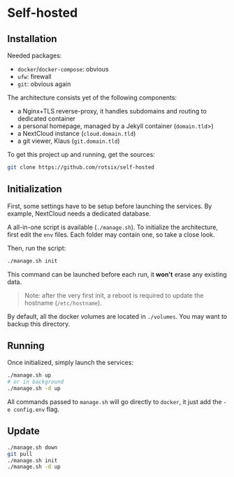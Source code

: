 # Self-hosted

## Installation

Needed packages:

- `docker`/`docker-compose`: obvious
- `ufw`: firewall
- `git`: obvious again

The architecture consists yet of the following components:

- a Nginx+TLS reverse-proxy, it handles subdomains and routing to dedicated container
- a personal homepage, managed by a Jekyll container (`domain.tld`>)
- a NextCloud instance (`cloud.domain.tld`)
- a git viewer, Klaus (`git.domain.tld`)

To get this project up and running, get the sources:

```sh
git clone https://github.com/rotsix/self-hosted
```

## Initialization

First, some settings have to be setup before launching the services.
By example, NextCloud needs a dedicated database.

A all-in-one script is available (`./manage.sh`).
To initialize the architecture, first edit the `env` files.
Each folder may contain one, so take a close look.

Then, run the script:

```sh
./manage.sh init
```

This command can be launched before each run, it **won't** erase any existing data.

> Note: after the very first init, a reboot is required to update the hostname (`/etc/hostname`).

By default, all the docker volumes are located in `./volumes`.
You may want to backup this directory.

## Running

Once initialized, simply launch the services:

```sh
./manage.sh up
# or in background
./manage.sh -d up
```

All commands passed to `manage.sh` will go directly to `docker`, it just add the `-e config.env` flag.

## Update

```sh
./manage.sh down
git pull
./manage.sh init
./manage.sh -d up
```
